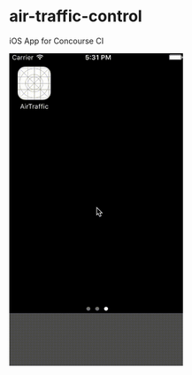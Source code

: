 # air-traffic-control
iOS App for Concourse CI

<img src="https://github.com/jberney/air-traffic-control/blob/master/atc-demo.gif" width="314" height="564">
